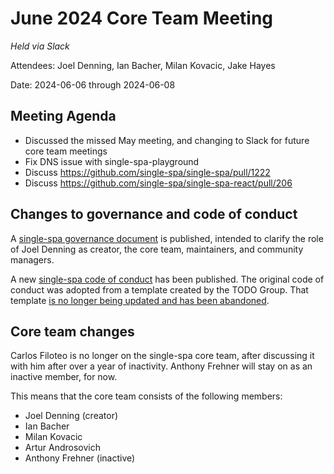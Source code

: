 # June 2024 Core Team Meeting

*Held via Slack*

Attendees: Joel Denning, Ian Bacher, Milan Kovacic, Jake Hayes

Date: 2024-06-06 through 2024-06-08

## Meeting Agenda

- Discussed the missed May meeting, and changing to Slack for future core team meetings
- Fix DNS issue with single-spa-playground
- Discuss https://github.com/single-spa/single-spa/pull/1222
- Discuss https://github.com/single-spa/single-spa-react/pull/206

## Changes to governance and code of conduct

A [single-spa governance document](https://single-spa.js.org/governance/) is published, intended to clarify the role of Joel Denning as creator, the core team, maintainers, and community managers.

A new [single-spa code of conduct](https://single-spa.js.org/code-of-conduct/) has been published. The original code of conduct was adopted from a template created by the TODO Group. That template [is no longer being updated and has been abandoned](https://todogroup.org/blog/followup-open-code-of-conduct/).

## Core team changes

Carlos Filoteo is no longer on the single-spa core team, after discussing it with him after over a year of inactivity. Anthony Frehner will stay on as an inactive member, for now.

This means that the core team consists of the following members:

- Joel Denning (creator)
- Ian Bacher
- Milan Kovacic
- Artur Androsovich
- Anthony Frehner (inactive)